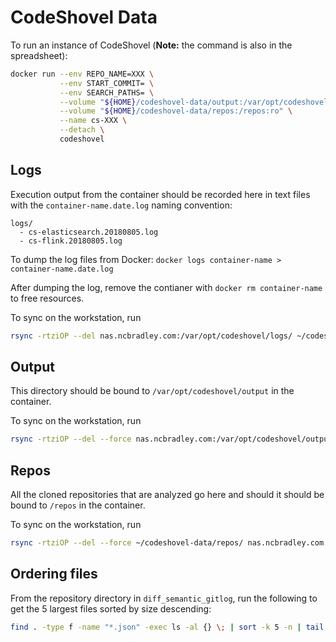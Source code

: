 # CodeShovel Data

To run an instance of CodeShovel (**Note:** the command is also in the spreadsheet):

```sh
docker run --env REPO_NAME=XXX \
           --env START_COMMIT= \
           --env SEARCH_PATHS= \
           --volume "${HOME}/codeshovel-data/output:/var/opt/codeshovel/output" \
           --volume "${HOME}/codeshovel-data/repos:/repos:ro" \
           --name cs-XXX \
           --detach \
           codeshovel
```

## Logs

Execution output from the container should be recorded here in text files with the `container-name.date.log` naming convention:

```plain
logs/
  - cs-elasticsearch.20180805.log
  - cs-flink.20180805.log
```

To dump the log files from Docker: `docker logs container-name > container-name.date.log`

After dumping the log, remove the contianer with `docker rm container-name` to free resources.

To sync on the workstation, run

```sh
rsync -rtziOP --del nas.ncbradley.com:/var/opt/codeshovel/logs/ ~/codeshovel-data/logs
```

## Output

This directory should be bound to `/var/opt/codeshovel/output` in the container.

To sync on the workstation, run

```sh
rsync -rtziOP --del --force nas.ncbradley.com:/var/opt/codeshovel/output/ ~/codeshovel-data/output
```

## Repos

All the cloned repositories that are analyzed go here and should it should be bound to `/repos` in the container.

To sync on the workstation, run

```sh
rsync -rtziOP --del --force ~/codeshovel-data/repos/ nas.ncbradley.com:/var/opt/codeshovel/repos
```

## Ordering files

From the repository directory in `diff_semantic_gitlog`, run the following to get the 5 largest files sorted by size descending:

```sh
find . -type f -name "*.json" -exec ls -al {} \; | sort -k 5 -n | tail -n 10 | tac
```